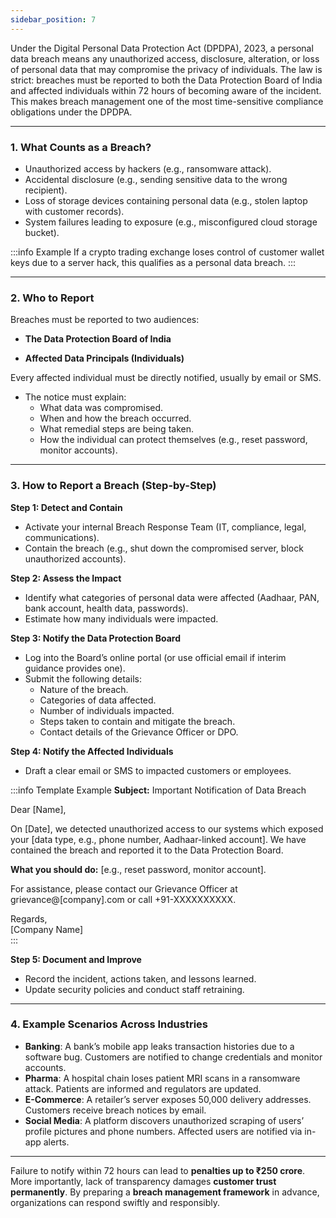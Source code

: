 ```yaml
---
sidebar_position: 7
---
```


Under the Digital Personal Data Protection Act (DPDPA), 2023, a personal data breach means any unauthorized access, disclosure, alteration, or loss of personal data that may compromise the privacy of individuals. The law is strict: breaches must be reported to both the Data Protection Board of India and affected individuals within 72 hours of becoming aware of the incident.  
This makes breach management one of the most time-sensitive compliance obligations under the DPDPA.

---

### 1. What Counts as a Breach?
- Unauthorized access by hackers (e.g., ransomware attack).  
- Accidental disclosure (e.g., sending sensitive data to the wrong recipient).  
- Loss of storage devices containing personal data (e.g., stolen laptop with customer records).  
- System failures leading to exposure (e.g., misconfigured cloud storage bucket).  

:::info Example
If a crypto trading exchange loses control of customer wallet keys due to a server hack, this qualifies as a personal data breach.
:::

---

### 2. Who to Report
Breaches must be reported to two audiences:  

- **The Data Protection Board of India**  

- **Affected Data Principals (Individuals)**  


Every affected individual must be directly notified, usually by email or SMS.  
- The notice must explain:  
  - What data was compromised.  
  - When and how the breach occurred.  
  - What remedial steps are being taken.  
  - How the individual can protect themselves (e.g., reset password, monitor accounts).  

---

### 3. How to Report a Breach (Step-by-Step)

**Step 1: Detect and Contain**  
- Activate your internal Breach Response Team (IT, compliance, legal, communications).  
- Contain the breach (e.g., shut down the compromised server, block unauthorized accounts).  

**Step 2: Assess the Impact**  
- Identify what categories of personal data were affected (Aadhaar, PAN, bank account, health data, passwords).  
- Estimate how many individuals were impacted.  

**Step 3: Notify the Data Protection Board**  
- Log into the Board’s online portal (or use official email if interim guidance provides one).  
- Submit the following details:  
  - Nature of the breach.  
  - Categories of data affected.  
  - Number of individuals impacted.  
  - Steps taken to contain and mitigate the breach.  
  - Contact details of the Grievance Officer or DPO.  

**Step 4: Notify the Affected Individuals**  
- Draft a clear email or SMS to impacted customers or employees.  

:::info Template Example
**Subject:** Important Notification of Data Breach  

Dear [Name],  

On [Date], we detected unauthorized access to our systems which exposed your [data type, e.g., phone number, Aadhaar-linked account]. We have contained the breach and reported it to the Data Protection Board.  

**What you should do:** [e.g., reset password, monitor account].  

For assistance, please contact our Grievance Officer at grievance@[company].com or call +91-XXXXXXXXXX.  

Regards,  
[Company Name]  
:::

**Step 5: Document and Improve**  
- Record the incident, actions taken, and lessons learned.  
- Update security policies and conduct staff retraining.  

---

### 4. Example Scenarios Across Industries
- **Banking**: A bank’s mobile app leaks transaction histories due to a software bug. Customers are notified to change credentials and monitor accounts.  
- **Pharma**: A hospital chain loses patient MRI scans in a ransomware attack. Patients are informed and regulators are updated.  
- **E-Commerce**: A retailer’s server exposes 50,000 delivery addresses. Customers receive breach notices by email.  
- **Social Media**: A platform discovers unauthorized scraping of users’ profile pictures and phone numbers. Affected users are notified via in-app alerts.  

---

Failure to notify within 72 hours can lead to **penalties up to ₹250 crore**. More importantly, lack of transparency damages **customer trust permanently**. By preparing a **breach management framework** in advance, organizations can respond swiftly and responsibly.